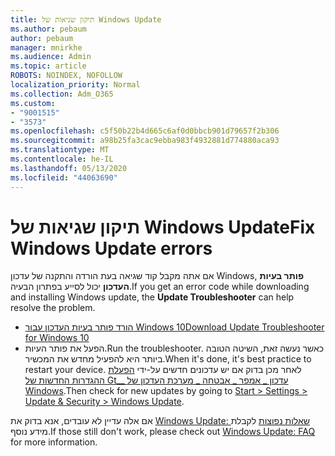 ```yaml
---
title: תיקון שגיאות של Windows Update
ms.author: pebaum
author: pebaum
manager: mnirkhe
ms.audience: Admin
ms.topic: article
ROBOTS: NOINDEX, NOFOLLOW
localization_priority: Normal
ms.collection: Adm_O365
ms.custom:
- "9001515"
- "3573"
ms.openlocfilehash: c5f50b22b4d665c6af0d0bbcb901d79657f2b306
ms.sourcegitcommit: a98b25fa3cac9ebba983f4932881d774880aca93
ms.translationtype: MT
ms.contentlocale: he-IL
ms.lasthandoff: 05/13/2020
ms.locfileid: "44063690"
---
```

# <a name="fix-windows-update-errors"></a><span data-ttu-id="be779-102">תיקון שגיאות של Windows Update</span><span class="sxs-lookup"><span data-stu-id="be779-102">Fix Windows Update errors</span></span>

<span data-ttu-id="be779-103">אם אתה מקבל קוד שגיאה בעת הורדה והתקנה של עדכון Windows, **פותר בעיות העדכון** יכול לסייע בפתרון הבעיה.</span><span class="sxs-lookup"><span data-stu-id="be779-103">If you get an error code while downloading and installing Windows update, the **Update Troubleshooter** can help resolve the problem.</span></span>

- [<span data-ttu-id="be779-104">הורד פותר בעיות העדכון עבור Windows 10</span><span class="sxs-lookup"><span data-stu-id="be779-104">Download Update Troubleshooter for Windows 10</span></span>](https://support.microsoft.com/help/4027322/windows-update-troubleshooter)
- <span data-ttu-id="be779-105">הפעל את פותר העיות.</span><span class="sxs-lookup"><span data-stu-id="be779-105">Run the troubleshooter.</span></span> <span data-ttu-id="be779-106">כאשר נעשה זאת, השיטה הטובה ביותר היא להפעיל מחדש את המכשיר.</span><span class="sxs-lookup"><span data-stu-id="be779-106">When it's done, it's best practice to restart your device.</span></span> <span data-ttu-id="be779-107">לאחר מכן בדוק אם יש עדכונים חדשים על-ידי [הפעלת ההגדרות החדשות של Gt__ עדכון _ אמפר _ אבטחה _ מערכת העדכון של Windows](ms-settings:windowsupdate).</span><span class="sxs-lookup"><span data-stu-id="be779-107">Then check for new updates by going to [Start > Settings > Update & Security > Windows Update](ms-settings:windowsupdate).</span></span>

<span data-ttu-id="be779-108">אם אלה עדיין לא עובדים, אנא בדוק את [Windows Update: שאלות נפוצות](https://support.microsoft.com/help/12373/windows-update-faq) לקבלת מידע נוסף.</span><span class="sxs-lookup"><span data-stu-id="be779-108">If those still don't work, please check out [Windows Update: FAQ](https://support.microsoft.com/help/12373/windows-update-faq) for more information.</span></span>
